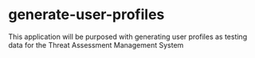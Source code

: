 # generate-user-profiles
This application will be purposed with generating user profiles as testing data for the Threat Assessment Management System
